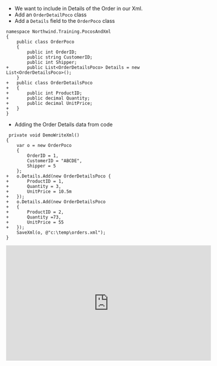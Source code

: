 * We want to include in Details of the Order in our Xml.
* Add an `OrderDetailPoco` class
* Add a `Details` field to the `OrderPoco` class

```csdiff
namespace Northwind.Training.PocosAndXml
{
    public class OrderPoco
    {
        public int OrderID;
        public string CustomerID;
        public int Shipper;
+       public List<OrderDetailsPoco> Details = new List<OrderDetailsPoco>();
    }
+   public class OrderDetailsPoco
+   {
+       public int ProductID;
+       public decimal Quantity;
+       public decimal UnitPrice;
+   }
}

```

* Adding the Order Details data from code
```csdiff
 private void DemoWriteXml()
{
    var o = new OrderPoco
    {
        OrderID = 1,
        CustomerID = "ABCDE",
        Shipper = 5
    };
+   o.Details.Add(new OrderDetailsPoco {
+       ProductID = 1,
+       Quantity = 3,
+       UnitPrice = 10.5m
+   });
+   o.Details.Add(new OrderDetailsPoco
+   {
+       ProductID = 2,
+       Quantity =73,
+       UnitPrice = 55
+   });
    SaveXml(o, @"c:\temp\orders.xml");
}
```


<iframe width="560" height="315" src="https://www.youtube.com/embed/l3Z6mweJRNk?list=PL1DEQjXG2xnIpyKeZmM66PL2bbuUyhyNE" frameborder="0" allowfullscreen></iframe>